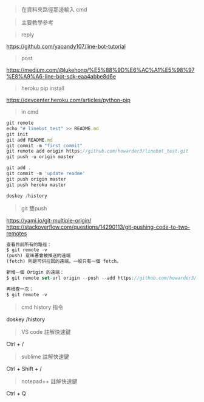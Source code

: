 > 在資料夾路徑那邊輸入 cmd

> 主要教學參考

> reply

https://github.com/yaoandy107/line-bot-tutorial

> post

https://medium.com/@lukehong/%E5%88%9D%E6%AC%A1%E5%98%97%E8%A9%A6-line-bot-sdk-eaa4abbe8d6e

> heroku pip install

https://devcenter.heroku.com/articles/python-pip

> in cmd

```javascript
git remote
echo "# linebot_test" >> README.md
git init
git add README.md
git commit -m "first commit"
git remote add origin https://github.com/howarder3/linebot_test.git
git push -u origin master

git add .
git commit -m 'update readme'
git push origin master
git push heroku master

doskey /history
```

> git 雙push

https://yami.io/git-multiple-origin/
https://stackoverflow.com/questions/14290113/git-pushing-code-to-two-remotes

```javascript
查看目前所有的路徑：
$ git remote -v
(push) 意味著會被推送的遠端
(fetch) 則是可供拉回的遠端，一般只有一個 fetch。

新增一個 Origin 的遠端：
$ git remote set-url origin --push --add https://github.com/howarder3/linebot_test.git

再檢查一次：
$ git remote -v
```

> cmd history 指令

doskey /history

> VS code 註解快速鍵

Ctrl + /

> sublime 註解快速鍵

Ctrl + Shift + /

> notepad++ 註解快速鍵

Ctrl + Q
